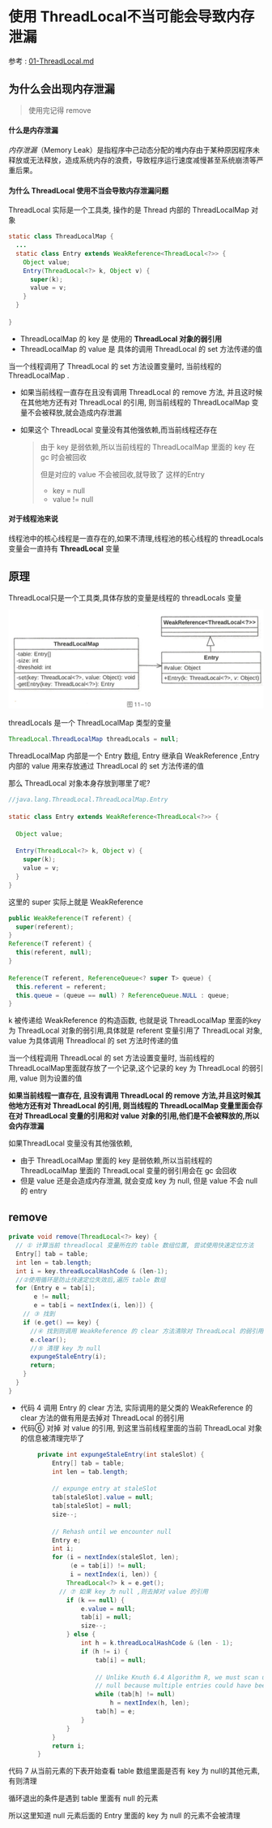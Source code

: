 # 使用 ThreadLocal不当可能会导致内存泄漏

参考 : [01-ThreadLocal.md](../13-ThreadLocal/01-ThreadLocal.md) 

## 为什么会出现内存泄漏

> 使用完记得 remove

#### 什么是内存泄漏

*内存泄漏*（Memory Leak）是指程序中己动态分配的堆内存由于某种原因程序未释放或无法释放，造成系统内存的浪费，导致程序运行速度减慢甚至系统崩溃等严重后果。

#### 为什么 ThreadLocal 使用不当会导致内存泄漏问题

ThreadLocal 实际是一个工具类, 操作的是 Thread 内部的 ThreadLocalMap 对象

```java
static class ThreadLocalMap {
  ...
  static class Entry extends WeakReference<ThreadLocal<?>> {
    Object value;
    Entry(ThreadLocal<?> k, Object v) {
      super(k);
      value = v;
    }
  }

}
```

- ThreadLocalMap 的 key 是 使用的 **ThreadLocal 对象的弱引用** 
- ThreadLocalMap 的 value 是 具体的调用 ThreadLocal 的 set 方法传递的值

当一个线程调用了 ThreadLocal 的 set 方法设置变量时, 当前线程的 ThreadLocalMap .

- 如果当前线程一直存在且没有调用 ThreadLocal 的 remove 方法, 并且这时候在其他地方还有对 ThreadLocal 的引用, 则当前线程的 ThreadLocalMap 变量不会被释放,就会造成内存泄漏

- 如果这个 ThreadLocal 变量没有其他强依赖,而当前线程还存在

  > 由于 key 是弱依赖,所以当前线程的 ThreadLocalMap 里面的 key 在 gc 时会被回收
  >
  > 但是对应的 value 不会被回收,就导致了 这样的Entry 
  >
  > - key = null
  > - value != null

#### 对于线程池来说

线程池中的核心线程是一直存在的,如果不清理,线程池的核心线程的 threadLocals 变量会一直持有 **ThreadLocal** 变量

## 原理

ThreadLocal只是一个工具类,具体存放的变量是线程的 threadLocals 变量

![image-20200727142130561](../../../assets/image-20200727142130561.png)

threadLocals 是一个 ThreadLocalMap 类型的变量

```java
ThreadLocal.ThreadLocalMap threadLocals = null;
```

ThreadLocalMap 内部是一个 Entry 数组, Entry 继承自 WeakReference ,Entry 内部的 value 用来存放通过 ThreadLocal 的 set 方法传递的值

那么 ThreadLocal 对象本身存放到哪里了呢?

```java
//java.lang.ThreadLocal.ThreadLocalMap.Entry

static class Entry extends WeakReference<ThreadLocal<?>> {
 
  Object value;

  Entry(ThreadLocal<?> k, Object v) {
    super(k);
    value = v;
  }
}
```

这里的 super 实际上就是 WeakReference

```java
public WeakReference(T referent) {
  super(referent);
}   
Reference(T referent) {
  this(referent, null);
}   

Reference(T referent, ReferenceQueue<? super T> queue) {
  this.referent = referent;
  this.queue = (queue == null) ? ReferenceQueue.NULL : queue;
}
```

k 被传递给 WeakReference 的构造函数, 也就是说 ThreadLocalMap 里面的key 为 ThreadLocal 对象的弱引用,具体就是 referent 变量引用了 ThreadLocal 对象, value 为具体调用 Threadlocal 的 set 方法时传递的值

当一个线程调用 ThreadLocal 的 set 方法设置变量时, 当前线程的 ThreadLocalMap里面就存放了一个记录,这个记录的 key 为 ThreadLocal 的弱引用, value 则为设置的值

**如果当前线程一直存在, 且没有调用 ThreadLocal 的 remove 方法,并且这时候其他地方还有对 ThreadLocal 的引用, 则当线程的 ThreadLocalMap 变量里面会存在对 ThreadLocal 变量的引用和对 value 对象的引用,他们是不会被释放的,所以会内存泄漏**

如果ThreadLocal 变量没有其他强依赖, 

- 由于 ThreadLocalMap 里面的 key 是弱依赖,所以当前线程的 ThreadLocalMap 里面的 ThreadLocal 变量的弱引用会在 gc 会回收
- 但是 value 还是会造成内存泄漏, 就会变成 key 为 null, 但是 value 不会 null 的 entry

## remove

```java
private void remove(ThreadLocal<?> key) {
  // ① 计算当前 threadlocal 变量所在的 table 数组位置, 尝试使用快速定位方法
  Entry[] tab = table;
  int len = tab.length;
  int i = key.threadLocalHashCode & (len-1);
  //②使用循环是防止快速定位失效后,遍历 table 数组
  for (Entry e = tab[i];
       e != null;
       e = tab[i = nextIndex(i, len)]) {
    // ③ 找到
    if (e.get() == key) {
      //④ 找到则调用 WeakReference 的 clear 方法清除对 ThreadLocal 的弱引用
      e.clear();
      //⑤ 清理 key 为 null
      expungeStaleEntry(i);
      return;
    }
  }
}
```

- 代码 4 调用 Entry 的 clear 方法, 实际调用的是父类的 WeakReference 的 clear 方法的做有用是去掉对 ThreadLocal 的弱引用
- 代码⑥ 对掉 对 value 的引用, 到这里当前线程里面的当前 ThreadLocal 对象的信息被清理完毕了

```java
        private int expungeStaleEntry(int staleSlot) {
            Entry[] tab = table;
            int len = tab.length;

            // expunge entry at staleSlot
            tab[staleSlot].value = null;
            tab[staleSlot] = null;
            size--;

            // Rehash until we encounter null
            Entry e;
            int i;
            for (i = nextIndex(staleSlot, len);
                 (e = tab[i]) != null;
                 i = nextIndex(i, len)) {
                ThreadLocal<?> k = e.get();
              // ⑦ 如果 key 为 null ,则去掉对 value 的引用
                if (k == null) {
                    e.value = null;
                    tab[i] = null;
                    size--;
                } else {
                    int h = k.threadLocalHashCode & (len - 1);
                    if (h != i) {
                        tab[i] = null;

                        // Unlike Knuth 6.4 Algorithm R, we must scan until
                        // null because multiple entries could have been stale.
                        while (tab[h] != null)
                            h = nextIndex(h, len);
                        tab[h] = e;
                    }
                }
            }
            return i;
        }
```

代码 7 从当前元素的下表开始查看 table 数组里面是否有 key 为 null的其他元素,有则清理

循环退出的条件是遇到 table 里面有 null 的元素

所以这里知道 null 元素后面的 Entry 里面的 key 为 null 的元素不会被清理

